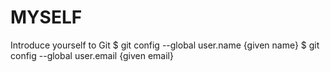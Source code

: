 # MYSELF
Introduce yourself to Git $ git config --global user.name {given name} $ git config --global user.email {given email}

